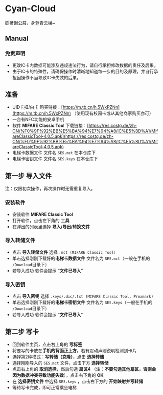 # Cyan-Cloud

脚著谢公屐，身登青云梯~

## Manual

### 免责声明

- 更改IC卡内数据可能涉及违规违法行为，请自行承担修改数据的责任及后果。
- 由于IC卡的特殊性，请确保操作时清晰地知道每一步的目的及原理，并自行承担因操作不当导致IC卡失效的后果。

## 准备

- UID卡扣/白卡 购买链接：[https://m.tb.cn/h.5WxPZNn](https://m.tb.cn/h.5WxPZNn) （使用现有校园卡或从其他商家购买亦可）
- 一台有NFC功能的安卓手机
- 软件 **MIFARE Classic Tool**  下载链接：[https://res.costg.de/zh-CN/%F0%9F%92%BB%E5%BA%94%E7%94%A8/IC%E5%8D%A1/MifareClassicTool-4.0.5.apk](https://res.costg.de/zh-CN/%F0%9F%92%BB%E5%BA%94%E7%94%A8/IC%E5%8D%A1/MifareClassicTool-4.0.5.apk)
- 电梯卡数据文件 文件名 `SES.mct` 在本仓库下
- 电梯卡密钥文件 文件名 `SES.keys` 在本仓库下

## 第一步 导入文件

注：仅限初次操作，再次操作时无需重复导入。

### 安装软件

- 安装软件 **MIFARE Classic Tool**
- 打开软件，点击左下角的 **工具**
- 在弹出的列表里选择 **导入/导出/转换文件**

### 导入转储文件

- 点击 **导入转储文件** 选择 `.mct (MIFARE Classic Tool)`
- 单击选择刚刚下载好的**电梯卡数据文件** 文件名为 `SES.mct`（一般在手机的 `/Download`目录下）
- 若导入成功 软件会提示 “**文件已导入**”

### 导入密钥

- 点击 **导入密钥** 选择 `.keys/.dic/.txt (MIFARE Classic Tool, Proxmark)`
- 单击选择刚刚下载好的**电梯卡密钥文件** 文件名为 `SES.keys`（一般在手机的 `/Download`目录下）
- 若导入成功 软件会提示 “**文件已导入**”

## 第二步 写卡

- 回到软件主页，点击右上角的 **写标签**
- 将要写的卡放在**手机的背面正上方**，若有震动声则说明检测到卡片
- 选择第2种模式：**写转储（克隆）**，点击 **选择转储**
- 选择刚刚导入的 `SES.mct` 文件，点击下方 **选择转储**
- 点击右上角的 **取消选择**，然后勾选 **扇区4** （注：**不要勾选其他扇区，否则会因为数据冲突导致功能失效**），点击右下角的 **OK**
- 在 **选择密钥文件** 中选择  `SES.keys` ，点击右下方的 **开始映射并写转储**
- 等待写卡完成，即可正常乘坐电梯
